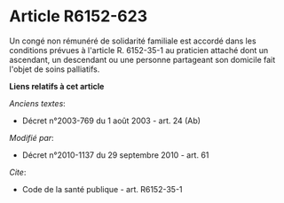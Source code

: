 # Article R6152-623

Un congé non rémunéré de solidarité familiale est accordé dans les conditions prévues à l'article R. 6152-35-1 au praticien
attaché dont un ascendant, un descendant ou une personne partageant son domicile fait l'objet de soins palliatifs.

**Liens relatifs à cet article**

_Anciens textes_:

  - Décret n°2003-769 du 1 août 2003 - art. 24 (Ab)

_Modifié par_:

  - Décret n°2010-1137 du 29 septembre 2010 - art. 61

_Cite_:

  - Code de la santé publique - art. R6152-35-1
